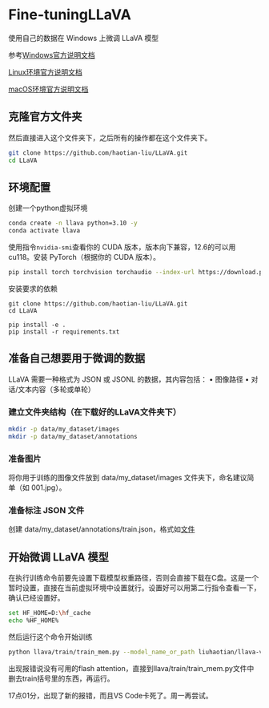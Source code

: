 # Fine-tuningLLaVA
使用自己的数据在 Windows 上微调 LLaVA 模型

参考[Windows官方说明文档](https://github.com/haotian-liu/LLaVA/blob/main/docs/Windows.md)

[Linux环境官方说明文档](https://github.com/haotian-liu/LLaVA)

[macOS环境官方说明文档](https://github.com/haotian-liu/LLaVA/blob/main/docs/macOS.md)

## 克隆官方文件夹
然后直接进入这个文件夹下，之后所有的操作都在这个文件夹下。
```bash
git clone https://github.com/haotian-liu/LLaVA.git
cd LLaVA
```

## 环境配置

创建一个python虚拟环境
```bash
conda create -n llava python=3.10 -y 
conda activate llava
```

使用指令`nvidia-smi`查看你的 CUDA 版本，版本向下兼容，12.6的可以用cu118。安装 PyTorch（根据你的 CUDA 版本）。


```bash
pip install torch torchvision torchaudio --index-url https://download.pytorch.org/whl/cu118
```

安装要求的依赖

```
git clone https://github.com/haotian-liu/LLaVA.git
cd LLaVA

pip install -e . 
pip install -r requirements.txt
```

## 准备自己想要用于微调的数据

LLaVA 需要一种格式为 JSON 或 JSONL 的数据，其内容包括： 
• 图像路径 
• 对话/文本内容（多轮或单轮）

### 建立文件夹结构（在下载好的LLaVA文件夹下）
```bash
mkdir -p data/my_dataset/images 
mkdir -p data/my_dataset/annotations
```

### 准备图片
将你用于训练的图像文件放到 data/my_dataset/images 文件夹下，命名建议简单（如 001.jpg）。

### 准备标注 JSON 文件
创建 data/my_dataset/annotations/train.json，格式如[文件](annotations.json)

## 开始微调 LLaVA 模型

在执行训练命令前要先设置下载模型权重路径，否则会直接下载在C盘。这是一个暂时设置，直接在当前虚拟环境中设置就行。设置好可以用第二行指令查看一下，确认已经设置好。
```bash
set HF_HOME=D:\hf_cache
echo %HF_HOME% 
```

然后运行这个命令开始训练
```bash
python llava/train/train_mem.py --model_name_or_path liuhaotian/llava-v1.5-7b --version v1 --data_path data/my_dataset/annotations/train.json --image_folder data/my_dataset/images --vision_tower openai/clip-vit-large-patch14-336 --mm_projector_type mlp2x_gelu --image_aspect_ratio pad --tune_mm_mlp_adapter True --fp16 True --output_dir ./checkpoints/llava-mydata-v1.5-7b --num_train_epochs 3 --per_device_train_batch_size 4 --per_device_eval_batch_size 4 --gradient_accumulation_steps 2 --evaluation_strategy "no" --save_strategy "epoch" --learning_rate 2e-5 --save_total_limit 2 --logging_steps 10 --tf32 True --model_max_length 2048 --gradient_checkpointing True --dataloader_num_workers 0
```

出现报错说没有可用的flash attention，直接到llava/train/train_mem.py文件中删去train括号里的东西，再运行。

17点01分，出现了新的报错，而且VS Code卡死了。周一再尝试。
